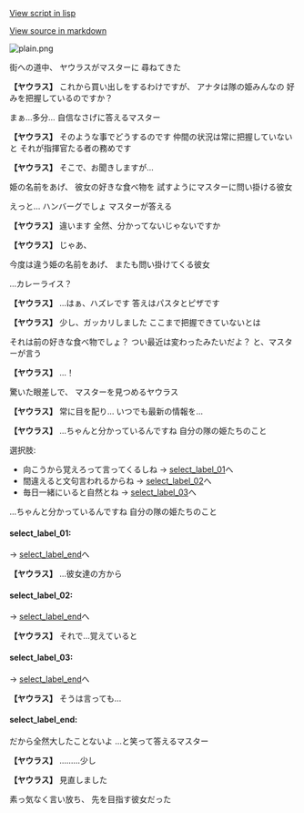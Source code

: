 [View script in lisp](../scripts/10371202.txt)

[View source in markdown](10371202.md)

![plain.png](../images/backgrounds/plain.png)

街への道中、
ヤウラスがマスターに
尋ねてきた

**【ヤウラス】**
これから買い出しをするわけですが、
アナタは隊の姫みんなの
好みを把握しているのですか？

まぁ…多分…
自信なさげに答えるマスター

**【ヤウラス】**
そのような事でどうするのです
仲間の状況は常に把握していないと
それが指揮官たる者の務めです

**【ヤウラス】**
そこで、お聞きしますが…

姫の名前をあげ、
彼女の好きな食べ物を
試すようにマスターに問い掛ける彼女

えっと…
ハンバーグでしょ
マスターが答える

**【ヤウラス】**
違います
全然、分かってないじゃないですか

**【ヤウラス】**
じゃあ、

今度は違う姫の名前をあげ、
またも問い掛けてくる彼女

…カレーライス？

**【ヤウラス】**
…はぁ、ハズレです
答えはパスタとピザです

**【ヤウラス】**
少し、ガッカリしました
ここまで把握できていないとは

それは前の好きな食べ物でしょ？
つい最近は変わったみたいだよ？
と、マスターが言う

**【ヤウラス】**
…！

驚いた眼差しで、
マスターを見つめるヤウラス

**【ヤウラス】**
常に目を配り…
いつでも最新の情報を…

**【ヤウラス】**
…ちゃんと分かっているんですね
自分の隊の姫たちのこと

選択肢:
- 向こうから覚えろって言ってくるしね → [select_label_01](#select_label_01)へ
- 間違えると文句言われるからね → [select_label_02](#select_label_02)へ
- 毎日一緒にいると自然とね → [select_label_03](#select_label_03)へ

…ちゃんと分かっているんですね
自分の隊の姫たちのこと

#### select_label_01:
 → [select_label_end](#select_label_end)へ

**【ヤウラス】**
…彼女達の方から

#### select_label_02:
 → [select_label_end](#select_label_end)へ

**【ヤウラス】**
それで…覚えていると

#### select_label_03:
 → [select_label_end](#select_label_end)へ

**【ヤウラス】**
そうは言っても…

#### select_label_end:

だから全然大したことないよ
…と笑って答えるマスター

**【ヤウラス】**
………少し

**【ヤウラス】**
見直しました

素っ気なく言い放ち、
先を目指す彼女だった